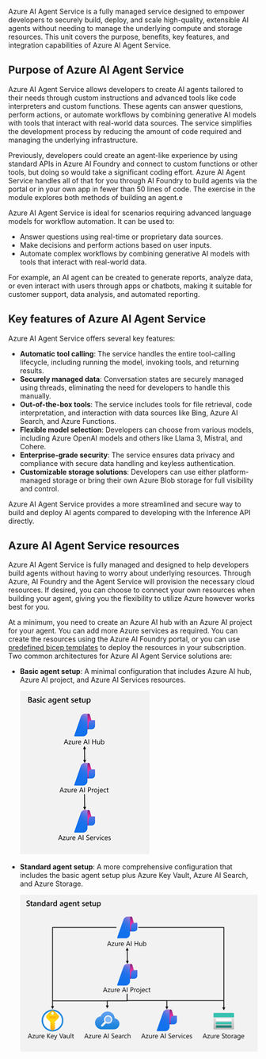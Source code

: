 Azure AI Agent Service is a fully managed service designed to empower developers to securely build, deploy, and scale high-quality, extensible AI agents without needing to manage the underlying compute and storage resources. This unit covers the purpose, benefits, key features, and integration capabilities of Azure AI Agent Service.

## Purpose of Azure AI Agent Service

Azure AI Agent Service allows developers to create AI agents tailored to their needs through custom instructions and advanced tools like code interpreters and custom functions. These agents can answer questions, perform actions, or automate workflows by combining generative AI models with tools that interact with real-world data sources. The service simplifies the development process by reducing the amount of code required and managing the underlying infrastructure.

Previously, developers could create an agent-like experience by using standard APIs in Azure AI Foundry and connect to custom functions or other tools, but doing so would take a significant coding effort. Azure AI Agent Service handles all of that for you through AI Foundry to build agents via the portal or in your own app in fewer than 50 lines of code. The exercise in the module explores both methods of building an agent.e

Azure AI Agent Service is ideal for scenarios requiring advanced language models for workflow automation. It can be used to:

- Answer questions using real-time or proprietary data sources.
- Make decisions and perform actions based on user inputs.
- Automate complex workflows by combining generative AI models with tools that interact with real-world data.

For example, an AI agent can be created to generate reports, analyze data, or even interact with users through apps or chatbots, making it suitable for customer support, data analysis, and automated reporting.

## Key features of Azure AI Agent Service

Azure AI Agent Service offers several key features:

- **Automatic tool calling**: The service handles the entire tool-calling lifecycle, including running the model, invoking tools, and returning results.
- **Securely managed data**: Conversation states are securely managed using threads, eliminating the need for developers to handle this manually.
- **Out-of-the-box tools**: The service includes tools for file retrieval, code interpretation, and interaction with data sources like Bing, Azure AI Search, and Azure Functions.
- **Flexible model selection**: Developers can choose from various models, including Azure OpenAI models and others like Llama 3, Mistral, and Cohere.
- **Enterprise-grade security**: The service ensures data privacy and compliance with secure data handling and keyless authentication.
- **Customizable storage solutions**: Developers can use either platform-managed storage or bring their own Azure Blob storage for full visibility and control.

Azure AI Agent Service provides a more streamlined and secure way to build and deploy AI agents compared to developing with the Inference API directly.

## Azure AI Agent Service resources

Azure AI Agent Service is fully managed and designed to help developers build agents without having to worry about underlying resources. Through Azure, AI Foundry and the Agent Service will provision the necessary cloud resources. If desired, you can choose to connect your own resources when building your agent, giving you the flexibility to utilize Azure however works best for you.

At a minimum, you need to create an Azure AI hub with an Azure AI project for your agent. You can add more Azure services as required. You can create the resources using the Azure AI Foundry portal, or you can use [predefined bicep templates](https://github.com/Azure/azure-quickstart-templates/tree/master/quickstarts/microsoft.azure-ai-agent-service) to deploy the resources in your subscription. Two common architectures for Azure AI Agent Service solutions are:

- **Basic agent setup**: A minimal configuration that includes Azure AI hub,  Azure AI project, and Azure AI Services resources.

    ![Diagram showing the basic setup of Azure AI Agent Service resources.](../media/basic-agent-setup-resources.png)

- **Standard agent setup**: A more comprehensive configuration that includes the basic agent setup plus Azure Key Vault, Azure AI Search, and Azure Storage.

    ![Diagram showing the standard setup of Azure AI Agent Service resources.](../media/standard-agent-setup-resources.png)

